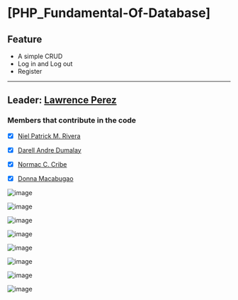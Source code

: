  # [PHP_Fundamental-Of-Database]
## Feature
- A simple CRUD
- Log in and Log out
- Register
***

## Leader: [Lawrence Perez](https://github.com/Eloquade)
### Members that contribute in the code

- [x] [Niel Patrick M. Rivera](https://www.facebook.com/niel.rivera.10)
- [x] [Darell Andre Dumalay](https://github.com/MadDog-afk)
- [x] [Normac C. Cribe](https://www.facebook.com/normarc.cribe.5)
- [x] [Donna Macabugao](https://github.com/Donna127-beep)


![image](https://user-images.githubusercontent.com/79312196/141333223-36c284f4-08db-4a7c-99e4-25aa3e9c198d.png)

![image](https://user-images.githubusercontent.com/79312196/141333334-19cfcc54-9182-4213-aaf5-7a583ff9ce2f.png)

![image](https://user-images.githubusercontent.com/79312196/141334315-87329d31-909e-4a7a-83a3-79f010b78f53.png)

![image](https://user-images.githubusercontent.com/79312196/141333728-e07e978c-9f05-4025-9099-bf88b6f7345e.png)

![image](https://user-images.githubusercontent.com/79312196/141333820-7b0d2140-6eeb-4e08-b439-d54b3186f61a.png)

![image](https://user-images.githubusercontent.com/79312196/141333876-8da5908d-6567-43b7-a45a-6e4fb7a605ae.png)

![image](https://user-images.githubusercontent.com/79312196/141333929-21dd2e5c-2a31-46e7-a087-a66516d3f61a.png)

![image](https://user-images.githubusercontent.com/79312196/141334014-bfb9edaf-c370-410e-b6d0-e4e59c1dbe3d.png)

